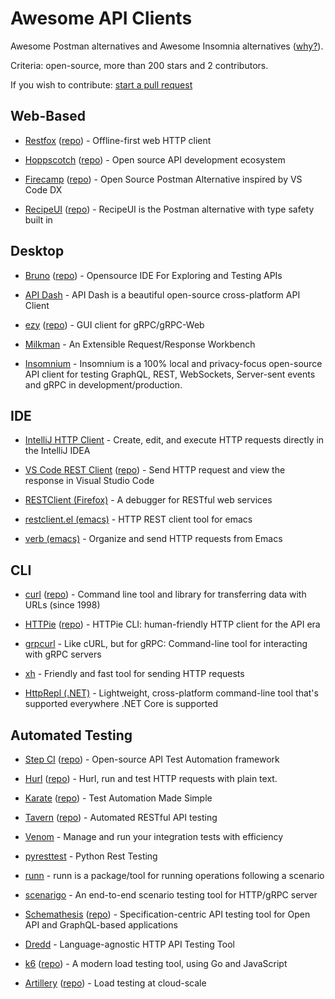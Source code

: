 # Awesome API Clients

Awesome Postman alternatives and Awesome Insomnia alternatives ([why?](https://www.reddit.com/r/webdev/comments/16twfkr/kong_pulls_a_postman_causing_exodus_from_insomnia/)).

Criteria: open-source, more than 200 stars and 2 contributors.

If you wish to contribute: [start a pull request](https://github.com/stepci/awesome-api-clients/pulls)

## Web-Based

- [Restfox](https://restfox.dev) ([repo](https://github.com/flawiddsouza/Restfox)) - Offline-first web HTTP client

- [Hoppscotch](https://hoppscotch.io) ([repo](https://github.com/hoppscotch/hoppscotch)) - Open source API development ecosystem

- [Firecamp](https://firecamp.io) ([repo](https://github.com/firecamp-dev/firecamp)) - Open Source Postman Alternative inspired by VS Code DX

- [RecipeUI](https://recipeui.com) ([repo](https://github.com/RecipeUI/RecipeUI)) - RecipeUI is the Postman alternative with type safety built in

## Desktop

- [Bruno](https://usebruno.com) ([repo](https://github.com/usebruno/bruno)) - Opensource IDE For Exploring and Testing APIs

- [API Dash](https://github.com/foss42/apidash) - API Dash is a beautiful open-source cross-platform API Client

- [ezy](https://www.getezy.dev) ([repo](https://github.com/getezy/ezy)) - GUI client for gRPC/gRPC-Web

- [Milkman](https://github.com/warmuuh/milkman) - An Extensible Request/Response Workbench
- [Insomnium](https://github.com/ArchGPT/insomnium) - Insomnium is a 100% local and privacy-focus open-source API client for testing GraphQL, REST, WebSockets, Server-sent events and gRPC in development/production.

## IDE

- [IntelliJ HTTP Client](https://www.jetbrains.com/help/idea/http-client-in-product-code-editor.html) - Create, edit, and execute HTTP requests directly in the IntelliJ IDEA

- [VS Code REST Client](https://marketplace.visualstudio.com/items?itemName=humao.rest-client) ([repo](https://github.com/Huachao/vscode-restclient)) - Send HTTP request and view the response in Visual Studio Code

- [RESTClient (Firefox)](https://addons.mozilla.org/en-US/firefox/addon/restclient/) - A debugger for RESTful web services

- [restclient.el (emacs)](https://github.com/pashky/restclient.el) - HTTP REST client tool for emacs

- [verb (emacs)](https://github.com/federicotdn/verb) - Organize and send HTTP requests from Emacs

## CLI

- [curl](https://curl.se) ([repo](https://github.com/curl/curl)) - Command line tool and library for transferring data with URLs (since 1998)

- [HTTPie](https://httpie.io/cli) ([repo](https://github.com/httpie/cli)) - HTTPie CLI: human-friendly HTTP client for the API era

- [grpcurl](https://github.com/fullstorydev/grpcurl) - Like cURL, but for gRPC: Command-line tool for interacting with gRPC servers

- [xh](https://github.com/ducaale/xh) - Friendly and fast tool for sending HTTP requests

- [HttpRepl (.NET)](https://github.com/dotnet/HttpRepl) - Lightweight, cross-platform command-line tool that's supported everywhere .NET Core is supported

## Automated Testing

- [Step CI](https://stepci.com) ([repo](https://github.com/stepci/stepci)) - Open-source API Test Automation framework

- [Hurl](https://hurl.dev) ([repo](https://github.com/Orange-OpenSource/hurl)) - Hurl, run and test HTTP requests with plain text.

- [Karate](https://karatelabs.github.io/karate/) ([repo](https://github.com/karatelabs/karate)) - Test Automation Made Simple

- [Tavern](https://taverntesting.github.io) ([repo](https://github.com/taverntesting/tavern)) - Automated RESTful API testing

- [Venom](https://github.com/ovh/venom) - Manage and run your integration tests with efficiency

- [pyresttest](https://github.com/svanoort/pyresttest) - Python Rest Testing

- [runn](https://github.com/k1LoW/runn) - runn is a package/tool for running operations following a scenario

- [scenarigo](https://github.com/zoncoen/scenarigo) - An end-to-end scenario testing tool for HTTP/gRPC server

- [Schemathesis](https://schemathesis.readthedocs.io/) ([repo](https://github.com/schemathesis/schemathesis)) - Specification-centric API testing tool for Open API and GraphQL-based applications

- [Dredd](https://github.com/apiaryio/dredd) - Language-agnostic HTTP API Testing Tool

- [k6](http://k6.io) ([repo](https://github.com/grafana/k6)) - A modern load testing tool, using Go and JavaScript

- [Artillery](https://artillery.io) ([repo](https://github.com/artilleryio/artillery)) - Load testing at cloud-scale
